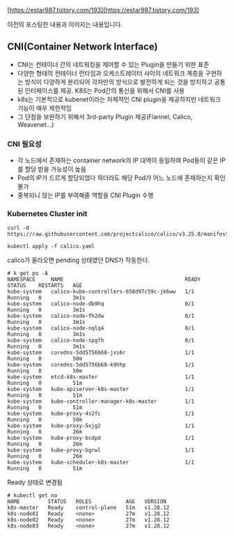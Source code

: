 [https://estar987.tistory.com/193](https://estar987.tistory.com/193)

이전의 포스팅한 내용과 이어지는 내용입니다.

## CNI(Container Network Interface)

* CNI는 컨테이너 간의 네트워킹을 제어할 수 있는 Plugin을 만들기 위한 표준
* 다양한 형태의 컨테이너 런타임과 오케스트레이터 사이의 네트워크 계층을 구현하는 방식이 다양하게 분리되어 각자만의 방식으로 발전하게 되는 것을 방지하고 공통된 인터페이스를 제공. K8S는 Pod간의 통신을 위해서 CNI를 사용
* k8s는 기본적으로 kubenet이라는 자체적인 CNI plugin을 제공하지만 네트워크 기능이 매우 제한적임
* 그 단점을 보완하기 위해서 3rd-party Plugin 제공(Flannel, Calico, Weavenet...)

### CNI 필요성

* 각 노드에서 존재하는 container network의 IP 대역이 동일하여 Pod들이 같은 IP를 할당 받을 가능성이 높음
* Pod의 IP가 드르게 할당되었다 하더라도 해당 Pod가 어느 노드에 존재하는지 확인 불가
* 중복되니 않는 IP를 부여해줄 역할을 CNI Plugin 수행

### Kubernetes Cluster init

```
curl -O https://raw.githubusercontent.com/projectcalico/calico/v3.25.0/manifests/calico.yaml

kubectl apply -f calico.yaml
```

calico가 올라오면 pending 상태였던 DNS가 작동한다.

```
# k get po -A
NAMESPACE     NAME                                       READY   STATUS    RESTARTS   AGE
kube-system   calico-kube-controllers-658d97c59c-jk6ww   1/1     Running   0          3m1s
kube-system   calico-node-db9hq                          0/1     Running   0          3m1s
kube-system   calico-node-fh2dw                          0/1     Running   0          3m1s
kube-system   calico-node-nqlq4                          0/1     Running   0          3m1s
kube-system   calico-node-spgfh                          0/1     Running   0          3m1s
kube-system   coredns-5dd5756b68-jxs6r                   1/1     Running   0          50m
kube-system   coredns-5dd5756b68-k9hhp                   1/1     Running   0          50m
kube-system   etcd-k8s-master                            1/1     Running   0          51m
kube-system   kube-apiserver-k8s-master                  1/1     Running   0          51m
kube-system   kube-controller-manager-k8s-master         1/1     Running   0          51m
kube-system   kube-proxy-4s2fc                           1/1     Running   0          50m
kube-system   kube-proxy-5xjg2                           1/1     Running   0          26m
kube-system   kube-proxy-bcdpd                           1/1     Running   0          26m
kube-system   kube-proxy-bgrwl                           1/1     Running   0          26m
kube-system   kube-scheduler-k8s-master                  1/1     Running   0          51m
```

Ready 상태로 변경됨

```
# kubectl get no
NAME         STATUS   ROLES           AGE   VERSION
k8s-master   Ready    control-plane   51m   v1.28.12
k8s-node01   Ready    <none>          27m   v1.28.12
k8s-node02   Ready    <none>          27m   v1.28.12
k8s-node03   Ready    <none>          27m   v1.28.12
```